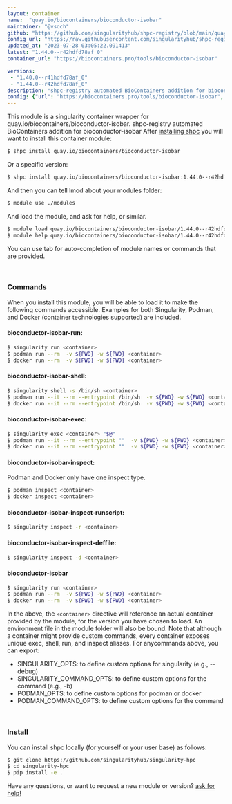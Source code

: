 ```yaml
---
layout: container
name:  "quay.io/biocontainers/bioconductor-isobar"
maintainer: "@vsoch"
github: "https://github.com/singularityhub/shpc-registry/blob/main/quay.io/biocontainers/bioconductor-isobar/container.yaml"
config_url: "https://raw.githubusercontent.com/singularityhub/shpc-registry/main/quay.io/biocontainers/bioconductor-isobar/container.yaml"
updated_at: "2023-07-28 03:05:22.091413"
latest: "1.44.0--r42hdfd78af_0"
container_url: "https://biocontainers.pro/tools/bioconductor-isobar"

versions:
 - "1.40.0--r41hdfd78af_0"
 - "1.44.0--r42hdfd78af_0"
description: "shpc-registry automated BioContainers addition for bioconductor-isobar"
config: {"url": "https://biocontainers.pro/tools/bioconductor-isobar", "maintainer": "@vsoch", "description": "shpc-registry automated BioContainers addition for bioconductor-isobar", "latest": {"1.44.0--r42hdfd78af_0": "sha256:fd06ea4eb320f9a45540cf0c62035175cfd93dde2f4762176935144cfd0c9b5d"}, "tags": {"1.40.0--r41hdfd78af_0": "sha256:06bc967f38b82014860c949c32b88ec60f749ec98d5d80b8477517a04eb25a39", "1.44.0--r42hdfd78af_0": "sha256:fd06ea4eb320f9a45540cf0c62035175cfd93dde2f4762176935144cfd0c9b5d"}, "docker": "quay.io/biocontainers/bioconductor-isobar"}
---
```


This module is a singularity container wrapper for quay.io/biocontainers/bioconductor-isobar.
shpc-registry automated BioContainers addition for bioconductor-isobar
After [installing shpc](#install) you will want to install this container module:


```bash
$ shpc install quay.io/biocontainers/bioconductor-isobar
```

Or a specific version:

```bash
$ shpc install quay.io/biocontainers/bioconductor-isobar:1.44.0--r42hdfd78af_0
```

And then you can tell lmod about your modules folder:

```bash
$ module use ./modules
```

And load the module, and ask for help, or similar.

```bash
$ module load quay.io/biocontainers/bioconductor-isobar/1.44.0--r42hdfd78af_0
$ module help quay.io/biocontainers/bioconductor-isobar/1.44.0--r42hdfd78af_0
```

You can use tab for auto-completion of module names or commands that are provided.

<br>

### Commands

When you install this module, you will be able to load it to make the following commands accessible.
Examples for both Singularity, Podman, and Docker (container technologies supported) are included.

#### bioconductor-isobar-run:

```bash
$ singularity run <container>
$ podman run --rm  -v ${PWD} -w ${PWD} <container>
$ docker run --rm  -v ${PWD} -w ${PWD} <container>
```

#### bioconductor-isobar-shell:

```bash
$ singularity shell -s /bin/sh <container>
$ podman run --it --rm --entrypoint /bin/sh  -v ${PWD} -w ${PWD} <container>
$ docker run --it --rm --entrypoint /bin/sh  -v ${PWD} -w ${PWD} <container>
```

#### bioconductor-isobar-exec:

```bash
$ singularity exec <container> "$@"
$ podman run --it --rm --entrypoint ""  -v ${PWD} -w ${PWD} <container> "$@"
$ docker run --it --rm --entrypoint ""  -v ${PWD} -w ${PWD} <container> "$@"
```

#### bioconductor-isobar-inspect:

Podman and Docker only have one inspect type.

```bash
$ podman inspect <container>
$ docker inspect <container>
```

#### bioconductor-isobar-inspect-runscript:

```bash
$ singularity inspect -r <container>
```

#### bioconductor-isobar-inspect-deffile:

```bash
$ singularity inspect -d <container>
```



#### bioconductor-isobar

```bash
$ singularity run <container>
$ podman run --rm  -v ${PWD} -w ${PWD} <container>
$ docker run --rm  -v ${PWD} -w ${PWD} <container>
```


In the above, the `<container>` directive will reference an actual container provided
by the module, for the version you have chosen to load. An environment file in the
module folder will also be bound. Note that although a container
might provide custom commands, every container exposes unique exec, shell, run, and
inspect aliases. For anycommands above, you can export:

 - SINGULARITY_OPTS: to define custom options for singularity (e.g., --debug)
 - SINGULARITY_COMMAND_OPTS: to define custom options for the command (e.g., -b)
 - PODMAN_OPTS: to define custom options for podman or docker
 - PODMAN_COMMAND_OPTS: to define custom options for the command

<br>

### Install

You can install shpc locally (for yourself or your user base) as follows:

```bash
$ git clone https://github.com/singularityhub/singularity-hpc
$ cd singularity-hpc
$ pip install -e .
```

Have any questions, or want to request a new module or version? [ask for help!](https://github.com/singularityhub/singularity-hpc/issues)